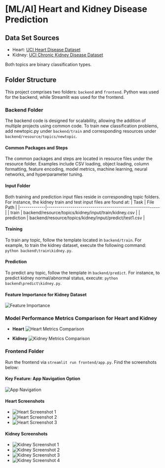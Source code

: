 # [ML/AI] Heart and Kidney Disease Prediction

## Data Set Sources
- Heart: [UCI Heart Disease Dataset](https://archive.ics.uci.edu/dataset/45/heart+disease)
- Kidney: [UCI Chronic Kidney Disease Dataset](https://archive.ics.uci.edu/dataset/336/chronic+kidney+disease)

Both topics are binary classification types.

## Folder Structure
This project comprises two folders: `backend` and `frontend`. Python was used for the backend, while Streamlit was used for the frontend.

### Backend Folder
The backend code is designed for scalability, allowing the addition of multiple projects using common code. To train new classification problems, add newtopic.py under `backend/train` and corresponding resources under `backend/resource/topics/newtopic`.

#### Common Packages and Steps
The common packages and steps are located in resource files under the resource folder. Examples include CSV loading, object loading, column formatting, feature encoding, model metrics, machine learning, neural networks, and hyperparameter tuning.

#### Input Folder
Both training and prediction input files reside in corresponding topic folders. For instance, the kidney train and test input files are found at:
| Task        | File Path                                               |
|-------------|---------------------------------------------------------|
| train       | backend/resource/topics/kidney/input/train/kidney.csv   |
| prediction  | backend/resource/topics/kidney/input/predict/test1.csv  |

#### Training
To train any topic, follow the template located in `backend/train`. For example, to train the kidney dataset, execute the following command: `python backend\train\kidney.py`.

#### Prediction
To predict any topic, follow the template in `backend/predict`. For instance, to predict kidney normal/abnormal status, execute: `python backend\predict\kidney.py`.

#### Feature Importance for Kidney Dataset
![Feature Importance](screenshots/feature.png)

### Model Performance Metrics Comparison for Heart and Kidney
- **Heart**
  ![Heart Metrics Comparison](screenshots/modelperfheart.png)
  
- **Kidney**
  ![Kidney Metrics Comparison](screenshots/modelperfkidney.png)

### Frontend Folder
Run the frontend via `streamlit run frontend/app.py`. Find the screenshots below:

#### Key Feature: App Navigation Option
![App Navigation](screenshots/appnav.png)

#### Heart Screenshots
- ![Heart Screenshot 1](screenshots/heart1.png)
- ![Heart Screenshot 2](screenshots/heart2.png)
- ![Heart Screenshot 3](screenshots/heart3.png)

#### Kidney Screenshots
- ![Kidney Screenshot 1](screenshots/kidney1.png)
- ![Kidney Screenshot 2](screenshots/kidney2.png)
- ![Kidney Screenshot 3](screenshots/kidney3.png)
- ![Kidney Screenshot 4](screenshots/kidney4.png)
